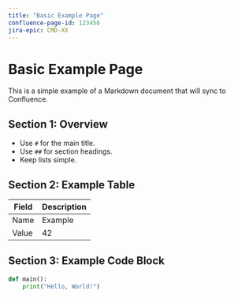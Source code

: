 ```yaml
---
title: "Basic Example Page"
confluence-page-id: 123456
jira-epic: CMD-XX
---
```


# Basic Example Page

This is a simple example of a Markdown document that will sync to Confluence.

## Section 1: Overview

- Use `#` for the main title.
- Use `##` for section headings.
- Keep lists simple.

## Section 2: Example Table

| Field | Description |
|-------|-------------|
| Name  | Example     |
| Value | 42          |

## Section 3: Example Code Block

```python
def main():
    print("Hello, World!")
```
